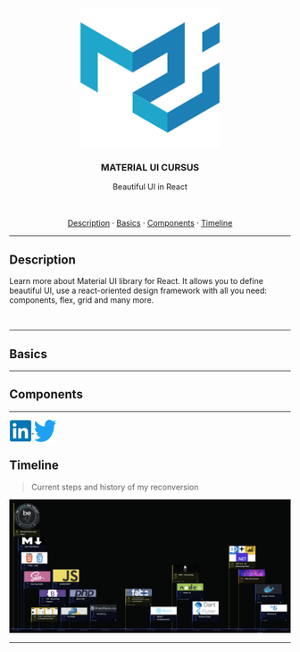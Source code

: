 <!-- PROJECT LOGO -->
<br />
<p align="center">
  <a href="https://github.com/nicode-io/DockerCursus">
    <img src="https://github.com/devicons/devicon/blob/master/icons/materialui/materialui-original.svg" alt="Logo" width="250" height=250">
  </a>

<h3 align="center">MATERIAL UI CURSUS</h3>

<p align="center">
    Beautiful UI in React 
    </br>
</p>
<p align="center">
    <br />
    <br />
    <a href="#description">Description</a>
    ·
    <a href="#basics">Basics</a>
    ·
    <a href="#components">Components</a>
    ·
    <a href="#timeline">Timeline</a>
</p>

---

## Description

<p>
Learn more about Material  UI library for React. It allows you to define beautiful UI, use a react-oriented design framework with all you need: components, flex, grid and many more.
</p>
<p>

</p>
<p>

</p>
<br/>

---

## Basics


---

##  Components


---

<a href="https://linkedin.com/in/nicolas-denoel">
  <img align="center" src="https://github.com/devicons/devicon/blob/master/icons/linkedin/linkedin-original.svg" alt="linkedin.com/in/nicolas-denoel" width="40" height="40" />
</a>  <a href="https://twitter.com/nicode_io">
  <img align="center" src="https://github.com/devicons/devicon/blob/master/icons/twitter/twitter-original.svg" alt="twitter.com/inicode_io" width="40" height="40" />
</a>  

## Timeline

> Current steps and history of my reconversion

<a href="https://timelines.gitkraken.com/timeline/2e12cc334eb0406b84bf7a6339e666c4?range=2020-06-02_2021-09-08">
    <img src="https://github.com/nicode-io/nicode-io/blob/master/images/Timeline.png" alt="Timeline">
</a>

---

